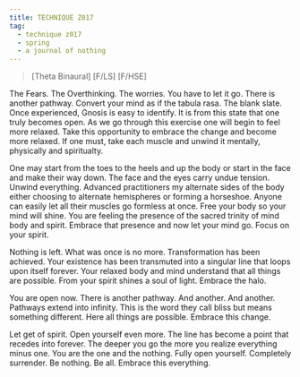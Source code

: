 ```yaml
---
title: TECHNIQUE Z017
tag:
  - technique z017
  - spring
  - a journal of nothing
---
```

> [Theta Binaural] [F/LS] [F/HSE]

The Fears. The Overthinking. The worries. You have to let it go. There is another pathway. Convert your mind as if the tabula rasa. The blank slate. Once experienced, Gnosis is easy to identify. It is from this state that one truly becomes open. As we go through this exercise one will begin to feel more relaxed. Take this opportunity to embrace the change and become more relaxed. If one must, take each muscle and unwind it mentally, physically and spiritualty.

One may start from the toes to the heels and up the body or start in the face and make their way down. The face and the eyes carry undue tension. Unwind everything. Advanced practitioners my alternate sides of the body either choosing to alternate hemispheres or forming a horseshoe. Anyone can easily let all their muscles go formless at once. Free your body so your mind will shine. You are feeling the presence of the sacred trinity of mind body and spirit. Embrace that presence and now let your mind go. Focus on your spirit.

Nothing is left. What was once is no more. Transformation has been achieved. Your existence has been transmuted into a singular line that loops upon itself forever. Your relaxed body and mind understand that all things are possible. From your spirit shines a soul of light. Embrace the halo.

You are open now. There is another pathway. And another. And another. Pathways extend into infinity. This is the word they call bliss but means something different. Here all things are possible. Embrace this change.

Let get of spirit. Open yourself even more. The line has become a point that recedes into forever. The deeper you go the more you realize everything minus one. You are the one and the nothing. Fully open yourself. Completely surrender. Be nothing. Be all. Embrace this everything.

